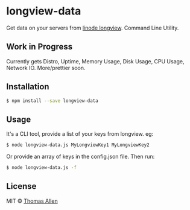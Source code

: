 # longview-data 

Get data on your servers from [linode longview](https://www.linode.com/longview). Command Line Utility. 

## Work in Progress

Currently gets Distro, Uptime, Memory Usage, Disk Usage, CPU Usage, Network IO. More/prettier soon. 

## Installation

```sh
$ npm install --save longview-data
```

## Usage

It's a CLI tool, provide a list of your keys from longview. eg:

```sh
$ node longview-data.js MyLongviewKey1 MyLongviewKey2

```

Or provide an array of keys in the config.json file. Then run: 

```sh
$ node longview-data.js -f

```

## License

MIT © [Thomas Allen](http://telega.org)


